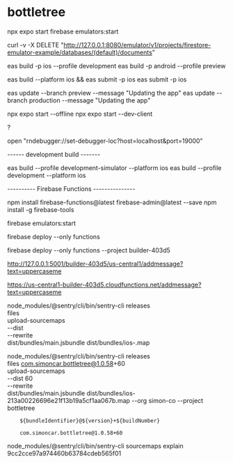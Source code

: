 # bottletree

npx expo start
firebase emulators:start

curl -v -X DELETE "http://127.0.0.1:8080/emulator/v1/projects/firestore-emulator-example/databases/(default)/documents"

eas build -p ios --profile development
eas build -p android --profile preview

eas build --platform ios && eas submit -p ios
eas submit -p ios

eas update --branch preview --message "Updating the app"
eas update --branch production --message "Updating the app"

npx expo start --offline
npx expo start --dev-client

?

open "rndebugger://set-debugger-loc?host=localhost&port=19000"

------ development build -------

eas build --profile development-simulator --platform ios
eas build --profile development --platform ios

---------- Firebase Functions ---------------

npm install firebase-functions@latest firebase-admin@latest --save
npm install -g firebase-tools

firebase emulators:start

firebase deploy --only functions

firebase deploy --only functions --project builder-403d5

http://127.0.0.1:5001/builder-403d5/us-central1/addmessage?text=uppercaseme

https://us-central1-builder-403d5.cloudfunctions.net/addmessage?text=uppercaseme

node_modules/@sentry/cli/bin/sentry-cli releases \
 files <release name> \
 upload-sourcemaps \
 --dist <iOS Update ID> \
 --rewrite \
 dist/bundles/main.jsbundle dist/bundles/ios-<hash>.map

node_modules/@sentry/cli/bin/sentry-cli releases \
 files com.simoncar.bottletree@1.0.58+60 \
 upload-sourcemaps \
 --dist 60 \
 --rewrite \
 dist/bundles/main.jsbundle dist/bundles/ios-213a00226696e21f13b19a5cf1aa067b.map --org simon-co --project bottletree

    	${bundleIdentifier}@${version}+${buildNumber}

    	com.simoncar.bottletree@1.0.58+60

node_modules/@sentry/cli/bin/sentry-cli sourcemaps explain 9cc2cce97a974460b63784cdeb565f01